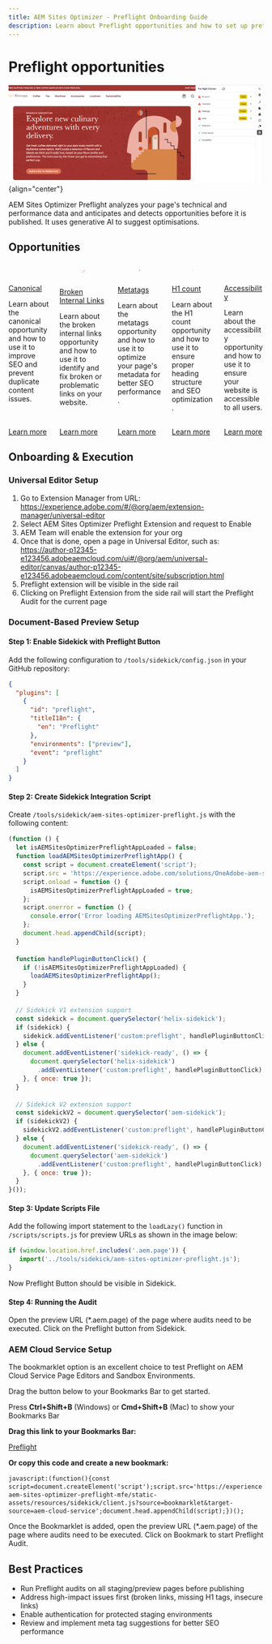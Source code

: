 ```yaml
---
title: AEM Sites Optimizer - Preflight Onboarding Guide
description: Learn about Preflight opportunities and how to set up preflight analysis in AEM Sites Optimizer.
---
```


# Preflight opportunities

![Preflight opportunities](./assets/preflight/hero.png){align="center"}

<span class="preview">AEM Sites Optimizer Preflight analyzes your page's technical and performance data and anticipates and detects opportunities before it is published. It uses generative AI to suggest optimisations.</span>

## Opportunities

<!-- CARDS

* ../documentation/opportunities/invalid-or-missing-metadata.md
  {title=Canonical}
  {image=../assets/common/card-link.png}
* ../documentation/opportunities/broken-internal-links.md
  {title=Broken Internal Links}
  {image=../assets/common/card-link.png}
* ../documentation/opportunities/invalid-or-missing-metadata.md
  {title=Metatags}
  {image=../assets/common/card-code.png}
* ../documentation/opportunities/invalid-or-missing-metadata.md
  {title=H1 count}
  {image=../assets/common/card-code.png}
* ../documentation/opportunities/accessibility-issues.md
  {title=Accessibility}
  {image=../assets/common/card-puzzle.png}

-->
<!-- START CARDS HTML - DO NOT MODIFY BY HAND -->
<div class="columns">
    <div class="column is-half-tablet is-half-desktop is-one-third-widescreen" aria-label="Canonical">
        <div class="card" style="height: 100%; display: flex; flex-direction: column; height: 100%;">
            <div class="card-image">
                <figure class="image x-is-16by9">
                    <a href="../documentation/opportunities/invalid-or-missing-metadata.md" title="Canonical" target="_blank" rel="referrer">
                        <img class="is-bordered-r-small" src="../assets/common/card-link.png" alt="Canonical"
                             style="width: 100%; aspect-ratio: 16 / 9; object-fit: cover; overflow: hidden; display: block; margin: auto;">
                    </a>
                </figure>
            </div>
            <div class="card-content is-padded-small" style="display: flex; flex-direction: column; flex-grow: 1; justify-content: space-between;">
                <div class="top-card-content">
                    <p class="headline is-size-6 has-text-weight-bold">
                        <a href="../documentation/opportunities/invalid-or-missing-metadata.md" target="_blank" rel="referrer" title="Canonical">Canonical</a>
                    </p>
                    <p class="is-size-6">Learn about the canonical opportunity and how to use it to improve SEO and prevent duplicate content issues.</p>
                </div>
                <a href="../documentation/opportunities/invalid-or-missing-metadata.md" target="_blank" rel="referrer" class="spectrum-Button spectrum-Button--outline spectrum-Button--primary spectrum-Button--sizeM" style="align-self: flex-start; margin-top: 1rem;">
                    <span class="spectrum-Button-label has-no-wrap has-text-weight-bold">Learn more</span>
                </a>
            </div>
        </div>
    </div>
    <div class="column is-half-tablet is-half-desktop is-one-third-widescreen" aria-label="Broken Internal Links">
        <div class="card" style="height: 100%; display: flex; flex-direction: column; height: 100%;">
            <div class="card-image">
                <figure class="image x-is-16by9">
                    <a href="../documentation/opportunities/broken-internal-links.md" title="Broken Internal Links" target="_blank" rel="referrer">
                        <img class="is-bordered-r-small" src="../assets/common/card-link.png" alt="Broken Internal Links"
                             style="width: 100%; aspect-ratio: 16 / 9; object-fit: cover; overflow: hidden; display: block; margin: auto;">
                    </a>
                </figure>
            </div>
            <div class="card-content is-padded-small" style="display: flex; flex-direction: column; flex-grow: 1; justify-content: space-between;">
                <div class="top-card-content">
                    <p class="headline is-size-6 has-text-weight-bold">
                        <a href="../documentation/opportunities/broken-internal-links.md" target="_blank" rel="referrer" title="Broken Internal Links">Broken Internal Links</a>
                    </p>
                    <p class="is-size-6">Learn about the broken internal links opportunity and how to use it to identify and fix broken or problematic links on your website.</p>
                </div>
                <a href="../documentation/opportunities/broken-internal-links.md" target="_blank" rel="referrer" class="spectrum-Button spectrum-Button--outline spectrum-Button--primary spectrum-Button--sizeM" style="align-self: flex-start; margin-top: 1rem;">
                    <span class="spectrum-Button-label has-no-wrap has-text-weight-bold">Learn more</span>
                </a>
            </div>
        </div>
    </div>
    <div class="column is-half-tablet is-half-desktop is-one-third-widescreen" aria-label="Metatags">
        <div class="card" style="height: 100%; display: flex; flex-direction: column; height: 100%;">
            <div class="card-image">
                <figure class="image x-is-16by9">
                    <a href="../documentation/opportunities/invalid-or-missing-metadata.md" title="Metatags" target="_blank" rel="referrer">
                        <img class="is-bordered-r-small" src="../assets/common/card-code.png" alt="Metatags"
                             style="width: 100%; aspect-ratio: 16 / 9; object-fit: cover; overflow: hidden; display: block; margin: auto;">
                    </a>
                </figure>
            </div>
            <div class="card-content is-padded-small" style="display: flex; flex-direction: column; flex-grow: 1; justify-content: space-between;">
                <div class="top-card-content">
                    <p class="headline is-size-6 has-text-weight-bold">
                        <a href="../documentation/opportunities/invalid-or-missing-metadata.md" target="_blank" rel="referrer" title="Metatags">Metatags</a>
                    </p>
                    <p class="is-size-6">Learn about the metatags opportunity and how to use it to optimize your page's metadata for better SEO performance.</p>
                </div>
                <a href="../documentation/opportunities/invalid-or-missing-metadata.md" target="_blank" rel="referrer" class="spectrum-Button spectrum-Button--outline spectrum-Button--primary spectrum-Button--sizeM" style="align-self: flex-start; margin-top: 1rem;">
                    <span class="spectrum-Button-label has-no-wrap has-text-weight-bold">Learn more</span>
                </a>
            </div>
        </div>
    </div>
    <div class="column is-half-tablet is-half-desktop is-one-third-widescreen" aria-label="H1 count">
        <div class="card" style="height: 100%; display: flex; flex-direction: column; height: 100%;">
            <div class="card-image">
                <figure class="image x-is-16by9">
                    <a href="../documentation/opportunities/invalid-or-missing-metadata.md" title="H1 count" target="_blank" rel="referrer">
                        <img class="is-bordered-r-small" src="../assets/common/card-code.png" alt="H1 count"
                             style="width: 100%; aspect-ratio: 16 / 9; object-fit: cover; overflow: hidden; display: block; margin: auto;">
                    </a>
                </figure>
            </div>
            <div class="card-content is-padded-small" style="display: flex; flex-direction: column; flex-grow: 1; justify-content: space-between;">
                <div class="top-card-content">
                    <p class="headline is-size-6 has-text-weight-bold">
                        <a href="../documentation/opportunities/invalid-or-missing-metadata.md" target="_blank" rel="referrer" title="H1 count">H1 count</a>
                    </p>
                    <p class="is-size-6">Learn about the H1 count opportunity and how to use it to ensure proper heading structure and SEO optimization.</p>
                </div>
                <a href="../documentation/opportunities/invalid-or-missing-metadata.md" target="_blank" rel="referrer" class="spectrum-Button spectrum-Button--outline spectrum-Button--primary spectrum-Button--sizeM" style="align-self: flex-start; margin-top: 1rem;">
                    <span class="spectrum-Button-label has-no-wrap has-text-weight-bold">Learn more</span>
                </a>
            </div>
        </div>
    </div>
    <div class="column is-half-tablet is-half-desktop is-one-third-widescreen" aria-label="Accessibility">
        <div class="card" style="height: 100%; display: flex; flex-direction: column; height: 100%;">
            <div class="card-image">
                <figure class="image x-is-16by9">
                    <a href="../documentation/opportunities/accessibility-issues.md" title="Accessibility" target="_blank" rel="referrer">
                        <img class="is-bordered-r-small" src="../assets/common/card-puzzle.png" alt="Accessibility"
                             style="width: 100%; aspect-ratio: 16 / 9; object-fit: cover; overflow: hidden; display: block; margin: auto;">
                    </a>
                </figure>
            </div>
            <div class="card-content is-padded-small" style="display: flex; flex-direction: column; flex-grow: 1; justify-content: space-between;">
                <div class="top-card-content">
                    <p class="headline is-size-6 has-text-weight-bold">
                        <a href="../documentation/opportunities/accessibility-issues.md" target="_blank" rel="referrer" title="Accessibility">Accessibility</a>
                    </p>
                    <p class="is-size-6">Learn about the accessibility opportunity and how to use it to ensure your website is accessible to all users.</p>
                </div>
                <a href="../documentation/opportunities/accessibility-issues.md" target="_blank" rel="referrer" class="spectrum-Button spectrum-Button--outline spectrum-Button--primary spectrum-Button--sizeM" style="align-self: flex-start; margin-top: 1rem;">
                    <span class="spectrum-Button-label has-no-wrap has-text-weight-bold">Learn more</span>
                </a>
            </div>
        </div>
    </div>

</div>
<!-- END CARDS HTML - DO NOT MODIFY BY HAND -->

## Onboarding & Execution 

### Universal Editor Setup

1. Go to Extension Manager from URL: https://experience.adobe.com/#/@org/aem/extension-manager/universal-editor
2. Select AEM Sites Optimizer Preflight Extension and request to Enable
3. AEM Team will enable the extension for your org
4. Once that is done, open a page in Universal Editor, such as: https://author-p12345-e123456.adobeaemcloud.com/ui#/@org/aem/universal-editor/canvas/author-p12345-e123456.adobeaemcloud.com/content/site/subscription.html
5. Preflight extension will be visible in the side rail
6. Clicking on Preflight Extension from the side rail will start the Preflight Audit for the current page

### Document-Based Preview Setup

#### Step 1: Enable Sidekick with Preflight Button

Add the following configuration to `/tools/sidekick/config.json` in your GitHub repository:

```json
{
  "plugins": [
    {
      "id": "preflight",
      "titleI18n": {
        "en": "Preflight"
      },
      "environments": ["preview"],
      "event": "preflight"
    }
  ]
}
```

#### Step 2: Create Sidekick Integration Script

Create `/tools/sidekick/aem-sites-optimizer-preflight.js` with the following content:

```javascript
(function () {
  let isAEMSitesOptimizerPreflightAppLoaded = false;
  function loadAEMSitesOptimizerPreflightApp() {
    const script = document.createElement('script');
    script.src = 'https://experience.adobe.com/solutions/OneAdobe-aem-sites-optimizer-preflight-mfe/static-assets/resources/sidekick/client.js?source=plugin';
    script.onload = function () {
      isAEMSitesOptimizerPreflightAppLoaded = true;
    };
    script.onerror = function () {
      console.error('Error loading AEMSitesOptimizerPreflightApp.');
    };
    document.head.appendChild(script);
  }

  function handlePluginButtonClick() {
    if (!isAEMSitesOptimizerPreflightAppLoaded) {
      loadAEMSitesOptimizerPreflightApp();
    }
  }

  // Sidekick V1 extension support
  const sidekick = document.querySelector('helix-sidekick');
  if (sidekick) {
    sidekick.addEventListener('custom:preflight', handlePluginButtonClick);
  } else {
    document.addEventListener('sidekick-ready', () => {
      document.querySelector('helix-sidekick')
        .addEventListener('custom:preflight', handlePluginButtonClick);
    }, { once: true });
  }

  // Sidekick V2 extension support
  const sidekickV2 = document.querySelector('aem-sidekick');
  if (sidekickV2) {
    sidekickV2.addEventListener('custom:preflight', handlePluginButtonClick);
  } else {
    document.addEventListener('sidekick-ready', () => {
      document.querySelector('aem-sidekick')
        .addEventListener('custom:preflight', handlePluginButtonClick);
    }, { once: true });
  }
}());
```

#### Step 3: Update Scripts File

Add the following import statement to the `loadLazy()` function in `/scripts/scripts.js` for preview URLs as shown in the image below:

```javascript
if (window.location.href.includes('.aem.page')) {
   import('../tools/sidekick/aem-sites-optimizer-preflight.js');
}
```
Now Preflight Button should be visible in Sidekick. 

#### Step 4: Running the Audit
Open the preview URL (*.aem.page) of the page where audits need to be executed. Click on the Preflight button from Sidekick.  

### AEM Cloud Service Setup

The bookmarklet option is an excellent choice to test Preflight on AEM Cloud Service Page Editors and Sandbox Environments.

Drag the button below to your Bookmarks Bar to get started.

Press **Ctrl+Shift+B** (Windows) or **Cmd+Shift+B** (Mac) to show your Bookmarks Bar

**Drag this link to your Bookmarks Bar:**

<a href="javascript:(function(){const script=document.createElement('script');script.src='https://experience.adobe.com/solutions/OneAdobe-aem-sites-optimizer-preflight-mfe/static-assets/resources/sidekick/client.js?source=bookmarklet&target-source=aem-cloud-service';document.head.appendChild(script);})();">Preflight</a>

**Or copy this code and create a new bookmark:**

```
javascript:(function(){const script=document.createElement('script');script.src='https://experience.adobe.com/solutions/OneAdobe-aem-sites-optimizer-preflight-mfe/static-assets/resources/sidekick/client.js?source=bookmarklet&target-source=aem-cloud-service';document.head.appendChild(script);})();
```
Once the Bookmarklet is added, open the preview URL (*.aem.page) of the page where audits need to be executed. Click on Bookmark to start Preflight Audit.


## Best Practices

- Run Preflight audits on all staging/preview pages before publishing
- Address high-impact issues first (broken links, missing H1 tags, insecure links)
- Enable authentication for protected staging environments
- Review and implement meta tag suggestions for better SEO performance 
